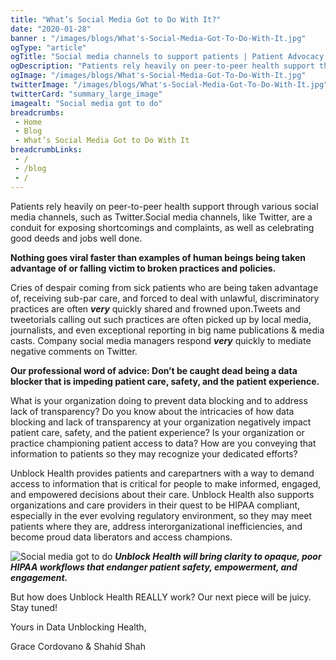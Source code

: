 ```yaml
--- 
title: "What’s Social Media Got to Do With It?"
date: "2020-01-28"
banner : "/images/blogs/What's-Social-Media-Got-To-Do-With-It.jpg"
ogType: "article"
ogTitle: "Social media channels to support patients | Patient Advocacy Suite | Unblock Health"
ogDescription: "Patients rely heavily on peer-to-peer health support through various social media channels, such as Twitter,Facebook etc."
ogImage: "/images/blogs/What's-Social-Media-Got-To-Do-With-It.jpg"
twitterImage: "/images/blogs/What's-Social-Media-Got-To-Do-With-It.jpg"
twitterCard: "summary_large_image"
imagealt: "Social media got to do"
breadcrumbs:
 - Home
 - Blog
 - What’s Social Media Got to Do With It
breadcrumbLinks:
 - / 
 - /blog
 - / 
---
```


Patients rely heavily on peer-to-peer health support through various social media channels, such as Twitter.Social media channels, like Twitter, are a conduit for exposing shortcomings and complaints, as well as celebrating good deeds and jobs well done.

**Nothing goes viral faster than examples of human beings being taken advantage of or falling victim to broken practices and policies.** 

Cries of despair coming from sick patients who are being taken advantage of, receiving sub-par care, and forced to deal with unlawful, discriminatory practices are often ***very*** quickly shared and frowned upon.Tweets and tweetorials calling out such practices are often picked up by local media, journalists, and even exceptional reporting in big name publications & media casts. Company social media managers respond ***very*** quickly to mediate negative comments on Twitter.

**Our professional word of advice: Don’t be caught dead being a data blocker that is impeding patient care, safety, and the patient experience.**

What is your organization doing to prevent data blocking and to address lack of transparency? Do you know about the intricacies of how data blocking and lack of transparency at your organization negatively impact patient care, safety, and the patient experience? Is your organization or practice championing patient access to data? How are you conveying that information to patients so they may recognize your dedicated efforts?

Unblock Health provides patients and carepartners with a way to demand access to information that is critical for people to make informed, engaged, and empowered decisions about their care. Unblock Health also supports organizations and care providers in their quest to be HIPAA compliant, especially in the ever evolving regulatory environment, so they may meet patients where they are, address interorganizational inefficiencies, and become proud data liberators and access champions.  


![Social media got to do](/images/blogs/What's-Social-Media-Got-To-Do-With-It.jpg)
***Unblock Health will bring clarity to opaque, poor HIPAA workflows that endanger patient safety, empowerment, and engagement.***

But how does Unblock Health REALLY work? Our next piece will be juicy. Stay tuned! 

Yours in Data Unblocking Health,

Grace Cordovano & Shahid Shah
